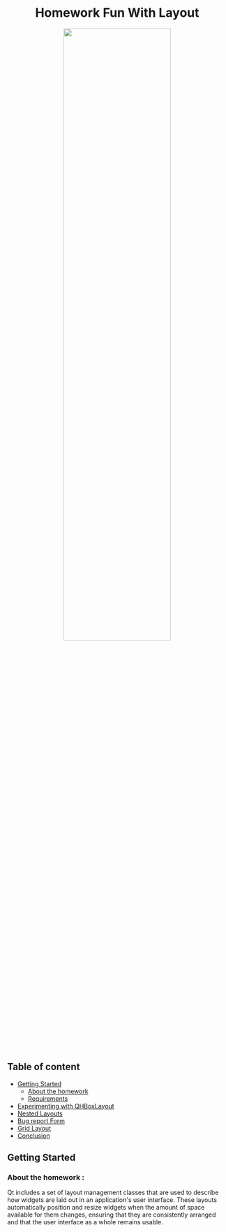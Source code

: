 <h1 align="center">Homework Fun With Layout</h1>

<p align="center">
  <img align="center" width="70%" height="60%" src="https://user-images.githubusercontent.com/72691265/140589171-2bfe87fc-c738-442e-b0d5-9f2cfecd1139.png"/>
</p>

## Table of content 
  * [Getting Started](#getting-started)
     * [About the homework](#about-the-homework)
     * [Requirements](#setup)
  * [Experimenting with QHBoxLayout](#experimenting-with-QHBoxLayout)
  * [Nested Layouts](#nested-layouts)
  * [Bug report Form](#bug-report-form)
  * [Grid Layout](#grid-layout)
  * [Conclusion](#conclusion)   
  
  ## Getting Started
  ### About the homework :
  <p>
    Qt includes a set of layout management classes that are used to describe how widgets are laid out in an application's user interface. These layouts automatically position and     resize widgets when the amount of space available for them changes, ensuring that they are consistently arranged and that the user interface as a whole remains usable.
  </p>

